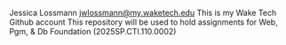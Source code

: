 Jessica Lossmann
jwlossmann@my.waketech.edu
This is my Wake Tech Github account
This repository will be used to hold assignments for Web, Pgm, & Db Foundation (2025SP.CTI.110.0002)
